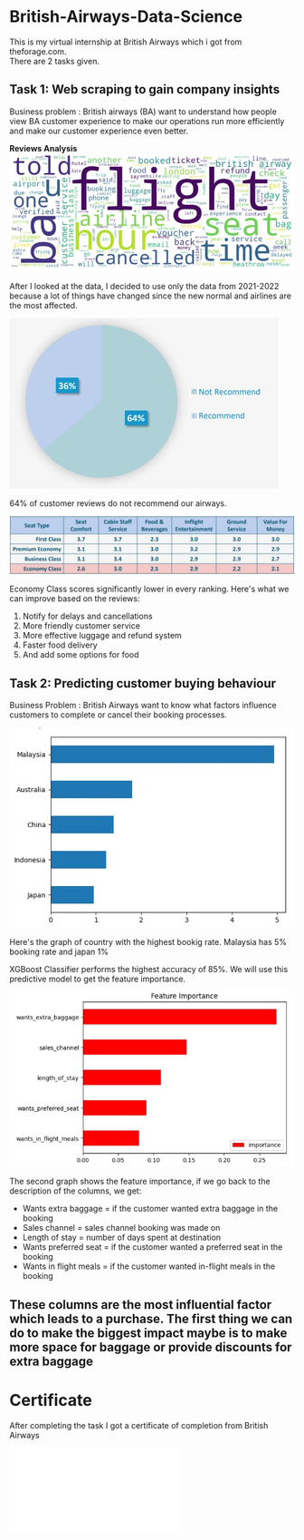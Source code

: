 # British-Airways-Data-Science

This is my virtual internship at British Airways which i got from theforage.com.  
There are 2 tasks given.

## Task 1: Web scraping to gain company insights

Business problem : British airways (BA) want to understand how people view BA customer experience to make our operations run more efficiently and make our customer experience even better.

**Reviews Analysis**
![img](Pictures/wordcloud.jpg)

After I looked at the data, I decided to use only the data from 2021-2022 because a lot of things have changed since the new normal and airlines are the most affected.

![img](Pictures/recs.jpg)

64% of customer reviews do not recommend our airways.

![img](Pictures/stats.jpg)

Economy Class scores significantly lower in every ranking. Here's what we can improve based on the reviews:
1. Notify for delays and cancellations
2. More friendly customer service
3. More effective luggage and refund system
4. Faster food delivery
5. And add some options for food

## Task 2: Predicting customer buying behaviour

Business Problem : British Airways want to know what factors influence customers to complete or cancel their booking processes.

![img](Pictures/country.jpg)

Here's the graph of country with the highest bookig rate. Malaysia has 5% booking rate and japan 1%

XGBoost Classifier performs the highest accuracy of 85%. We will use this predictive model to get the feature importance.

![img](Pictures/features.jpg)

The second graph shows the feature importance, if we go back to the description of the columns, we get:
* Wants extra baggage = if the customer wanted extra baggage in the
booking
* Sales channel = sales channel booking was made on
* Length of stay = number of days spent at destination
* Wants preferred seat = if the customer wanted a preferred seat in the
booking
* Wants in flight meals = if the customer wanted in-flight meals in the
booking

These columns are the most influential factor which leads to a purchase.
The first thing we can do to make the biggest impact maybe is to make more
space for baggage or provide discounts for extra baggage
---

# Certificate
After completing the task I got a certificate of completion from British Airways

![pdf](Pictures/Certificate.pdf)




